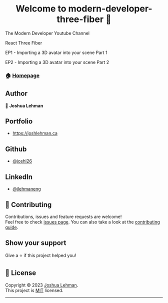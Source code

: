 <h1 align="center">Welcome to modern-developer-three-fiber 👋</h1>

<p>

The Modern Developer Youtube Channel

React Three Fiber

EP1 - Importing a 3D avatar into your scene Part 1

EP2 - Importing a 3D avatar into your scene Part 2

</p>

### 🏠 [Homepage](https://github.com/joshl26/modern-developer-react-mern-fullstack#readme)



## Author
👤 **Joshua Lehman**

## Portfolio
- https://joshlehman.ca 

## Github  
- [@joshl26](https://github.com/joshl26)  
  
 ## LinkedIn 
- [@jlehmaneng](https://linkedin.com/in/jlehmaneng)
  
  
  
## 🤝 Contributing

Contributions, issues and feature requests are welcome!<br />Feel free to check [issues page](https://github.com/joshl26/portfolio-site/issues). You can also take a look at the [contributing guide](https://github.com/joshl26/portfolio-site/blob/master/CONTRIBUTING.md).

## Show your support

Give a ⭐️ if this project helped you!

## 📝 License

Copyright © 2023 [Joshua Lehman](https://github.com/joshl26).<br />
This project is [MIT](https://github.com/joshl26/portfolio-site/blob/master/LICENSE) licensed.

---


